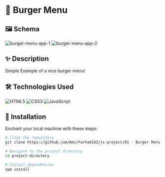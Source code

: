 # 🍔 Burger Menu

## 🖼️ Schema

![burger-menu-app-1](https://github.com/user-attachments/assets/7838fd5f-c566-4221-b464-ed17bf58ac67)
![burger-menu-app-2](https://github.com/user-attachments/assets/046bac3f-0957-4284-9581-57259f528a08)

## ✨ Description

Simple Example of a nice burger menu!

## 🛠️ Technologies Used

![HTML5](https://img.shields.io/badge/-HTML5-E34F26?style=flat-square&logo=html5&logoColor=white)
![CSS3](https://img.shields.io/badge/-CSS3-1572B6?style=flat-square&logo=css3&logoColor=white)
![JavaScript](https://img.shields.io/badge/-JavaScript-F7DF1E?style=flat-square&logo=javascript&logoColor=black)

## 🚀 Installation

Enchant your local machine with these steps:

  ```bash
  # Clone the repository
  git clone https://github.com/AmirFarhadi83/js-project/01 - Burger Menu.git

  # Navigate to the project directory
  cd project-directory

  # Install dependencies
  npm install
  ```
